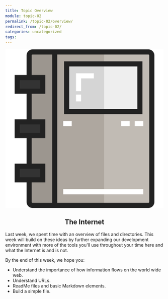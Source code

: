 ```yaml
---
title: Topic Overview
module: topic-02
permalink: /topic-02/overview/
redirect_from: /topic-02/
categories: uncategorized
tags:
---
```


<div class="section-title">
  <img src="../img/assignment-02.svg" alt="" title="Assignment 2: READMEs" />
  <h2 style="text-align: center;">The Internet</h2>
</div>


Last week, we spent time with an overview of files and directories. This week will build on these ideas by further expanding our development environment with more of the tools you'll use throughout your time here and what the Internet is and is not.

By the end of this week, we hope you:
<ul class="pros-and-cons">
  <li class="icon-pro">Understand the importance of how information flows on the world wide web.</li>
  <li class="icon-pro">Understand URLs.</li>
  <li class="icon-pro">ReadMe files and basic Markdown elements.</li>
  <li class="icon-pro">Build a simple file.</li>
</ul>
